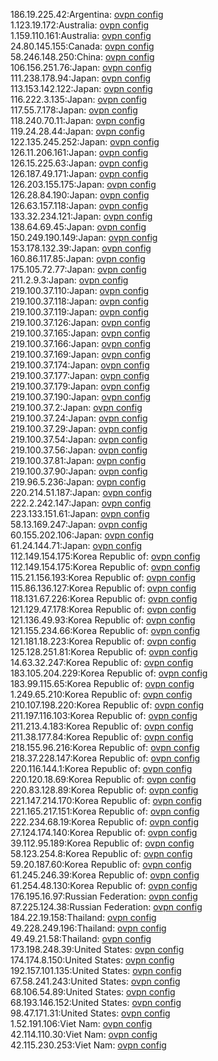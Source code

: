 186.19.225.42:Argentina: [ovpn config](vpn/186_19_225_42.ovpn)  
1.123.19.172:Australia: [ovpn config](vpn/1_123_19_172.ovpn)  
1.159.110.161:Australia: [ovpn config](vpn/1_159_110_161.ovpn)  
24.80.145.155:Canada: [ovpn config](vpn/24_80_145_155.ovpn)  
58.246.148.250:China: [ovpn config](vpn/58_246_148_250.ovpn)  
106.156.251.76:Japan: [ovpn config](vpn/106_156_251_76.ovpn)  
111.238.178.94:Japan: [ovpn config](vpn/111_238_178_94.ovpn)  
113.153.142.122:Japan: [ovpn config](vpn/113_153_142_122.ovpn)  
116.222.3.135:Japan: [ovpn config](vpn/116_222_3_135.ovpn)  
117.55.7.178:Japan: [ovpn config](vpn/117_55_7_178.ovpn)  
118.240.70.11:Japan: [ovpn config](vpn/118_240_70_11.ovpn)  
119.24.28.44:Japan: [ovpn config](vpn/119_24_28_44.ovpn)  
122.135.245.252:Japan: [ovpn config](vpn/122_135_245_252.ovpn)  
126.11.206.161:Japan: [ovpn config](vpn/126_11_206_161.ovpn)  
126.15.225.63:Japan: [ovpn config](vpn/126_15_225_63.ovpn)  
126.187.49.171:Japan: [ovpn config](vpn/126_187_49_171.ovpn)  
126.203.155.175:Japan: [ovpn config](vpn/126_203_155_175.ovpn)  
126.28.84.190:Japan: [ovpn config](vpn/126_28_84_190.ovpn)  
126.63.157.118:Japan: [ovpn config](vpn/126_63_157_118.ovpn)  
133.32.234.121:Japan: [ovpn config](vpn/133_32_234_121.ovpn)  
138.64.69.45:Japan: [ovpn config](vpn/138_64_69_45.ovpn)  
150.249.190.149:Japan: [ovpn config](vpn/150_249_190_149.ovpn)  
153.178.132.39:Japan: [ovpn config](vpn/153_178_132_39.ovpn)  
160.86.117.85:Japan: [ovpn config](vpn/160_86_117_85.ovpn)  
175.105.72.77:Japan: [ovpn config](vpn/175_105_72_77.ovpn)  
211.2.9.3:Japan: [ovpn config](vpn/211_2_9_3.ovpn)  
219.100.37.110:Japan: [ovpn config](vpn/219_100_37_110.ovpn)  
219.100.37.118:Japan: [ovpn config](vpn/219_100_37_118.ovpn)  
219.100.37.119:Japan: [ovpn config](vpn/219_100_37_119.ovpn)  
219.100.37.126:Japan: [ovpn config](vpn/219_100_37_126.ovpn)  
219.100.37.165:Japan: [ovpn config](vpn/219_100_37_165.ovpn)  
219.100.37.166:Japan: [ovpn config](vpn/219_100_37_166.ovpn)  
219.100.37.169:Japan: [ovpn config](vpn/219_100_37_169.ovpn)  
219.100.37.174:Japan: [ovpn config](vpn/219_100_37_174.ovpn)  
219.100.37.177:Japan: [ovpn config](vpn/219_100_37_177.ovpn)  
219.100.37.179:Japan: [ovpn config](vpn/219_100_37_179.ovpn)  
219.100.37.190:Japan: [ovpn config](vpn/219_100_37_190.ovpn)  
219.100.37.2:Japan: [ovpn config](vpn/219_100_37_2.ovpn)  
219.100.37.24:Japan: [ovpn config](vpn/219_100_37_24.ovpn)  
219.100.37.29:Japan: [ovpn config](vpn/219_100_37_29.ovpn)  
219.100.37.54:Japan: [ovpn config](vpn/219_100_37_54.ovpn)  
219.100.37.56:Japan: [ovpn config](vpn/219_100_37_56.ovpn)  
219.100.37.81:Japan: [ovpn config](vpn/219_100_37_81.ovpn)  
219.100.37.90:Japan: [ovpn config](vpn/219_100_37_90.ovpn)  
219.96.5.236:Japan: [ovpn config](vpn/219_96_5_236.ovpn)  
220.214.51.187:Japan: [ovpn config](vpn/220_214_51_187.ovpn)  
222.2.242.147:Japan: [ovpn config](vpn/222_2_242_147.ovpn)  
223.133.151.61:Japan: [ovpn config](vpn/223_133_151_61.ovpn)  
58.13.169.247:Japan: [ovpn config](vpn/58_13_169_247.ovpn)  
60.155.202.106:Japan: [ovpn config](vpn/60_155_202_106.ovpn)  
61.24.144.71:Japan: [ovpn config](vpn/61_24_144_71.ovpn)  
112.149.154.175:Korea Republic of: [ovpn config](vpn/112_149_154_175.ovpn)  
112.149.154.175:Korea Republic of: [ovpn config](vpn/112_149_154_175.ovpn)  
115.21.156.193:Korea Republic of: [ovpn config](vpn/115_21_156_193.ovpn)  
115.86.136.127:Korea Republic of: [ovpn config](vpn/115_86_136_127.ovpn)  
118.131.67.226:Korea Republic of: [ovpn config](vpn/118_131_67_226.ovpn)  
121.129.47.178:Korea Republic of: [ovpn config](vpn/121_129_47_178.ovpn)  
121.136.49.93:Korea Republic of: [ovpn config](vpn/121_136_49_93.ovpn)  
121.155.234.66:Korea Republic of: [ovpn config](vpn/121_155_234_66.ovpn)  
121.181.18.223:Korea Republic of: [ovpn config](vpn/121_181_18_223.ovpn)  
125.128.251.81:Korea Republic of: [ovpn config](vpn/125_128_251_81.ovpn)  
14.63.32.247:Korea Republic of: [ovpn config](vpn/14_63_32_247.ovpn)  
183.105.204.229:Korea Republic of: [ovpn config](vpn/183_105_204_229.ovpn)  
183.99.115.65:Korea Republic of: [ovpn config](vpn/183_99_115_65.ovpn)  
1.249.65.210:Korea Republic of: [ovpn config](vpn/1_249_65_210.ovpn)  
210.107.198.220:Korea Republic of: [ovpn config](vpn/210_107_198_220.ovpn)  
211.197.116.103:Korea Republic of: [ovpn config](vpn/211_197_116_103.ovpn)  
211.213.4.183:Korea Republic of: [ovpn config](vpn/211_213_4_183.ovpn)  
211.38.177.84:Korea Republic of: [ovpn config](vpn/211_38_177_84.ovpn)  
218.155.96.216:Korea Republic of: [ovpn config](vpn/218_155_96_216.ovpn)  
218.37.228.147:Korea Republic of: [ovpn config](vpn/218_37_228_147.ovpn)  
220.116.144.1:Korea Republic of: [ovpn config](vpn/220_116_144_1.ovpn)  
220.120.18.69:Korea Republic of: [ovpn config](vpn/220_120_18_69.ovpn)  
220.83.128.89:Korea Republic of: [ovpn config](vpn/220_83_128_89.ovpn)  
221.147.214.170:Korea Republic of: [ovpn config](vpn/221_147_214_170.ovpn)  
221.165.217.151:Korea Republic of: [ovpn config](vpn/221_165_217_151.ovpn)  
222.234.68.19:Korea Republic of: [ovpn config](vpn/222_234_68_19.ovpn)  
27.124.174.140:Korea Republic of: [ovpn config](vpn/27_124_174_140.ovpn)  
39.112.95.189:Korea Republic of: [ovpn config](vpn/39_112_95_189.ovpn)  
58.123.254.8:Korea Republic of: [ovpn config](vpn/58_123_254_8.ovpn)  
59.20.187.60:Korea Republic of: [ovpn config](vpn/59_20_187_60.ovpn)  
61.245.246.39:Korea Republic of: [ovpn config](vpn/61_245_246_39.ovpn)  
61.254.48.130:Korea Republic of: [ovpn config](vpn/61_254_48_130.ovpn)  
176.195.16.97:Russian Federation: [ovpn config](vpn/176_195_16_97.ovpn)  
87.225.124.38:Russian Federation: [ovpn config](vpn/87_225_124_38.ovpn)  
184.22.19.158:Thailand: [ovpn config](vpn/184_22_19_158.ovpn)  
49.228.249.196:Thailand: [ovpn config](vpn/49_228_249_196.ovpn)  
49.49.21.58:Thailand: [ovpn config](vpn/49_49_21_58.ovpn)  
173.198.248.39:United States: [ovpn config](vpn/173_198_248_39.ovpn)  
174.174.8.150:United States: [ovpn config](vpn/174_174_8_150.ovpn)  
192.157.101.135:United States: [ovpn config](vpn/192_157_101_135.ovpn)  
67.58.241.243:United States: [ovpn config](vpn/67_58_241_243.ovpn)  
68.106.54.89:United States: [ovpn config](vpn/68_106_54_89.ovpn)  
68.193.146.152:United States: [ovpn config](vpn/68_193_146_152.ovpn)  
98.47.171.31:United States: [ovpn config](vpn/98_47_171_31.ovpn)  
1.52.191.106:Viet Nam: [ovpn config](vpn/1_52_191_106.ovpn)  
42.114.110.30:Viet Nam: [ovpn config](vpn/42_114_110_30.ovpn)  
42.115.230.253:Viet Nam: [ovpn config](vpn/42_115_230_253.ovpn)  
